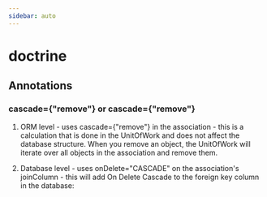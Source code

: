 ```yaml
---
sidebar: auto
---
```

# doctrine

## Annotations

### cascade={"remove"} or cascade={"remove"}

1) ORM level - uses cascade={"remove"} in the association - this is a calculation that is done in the UnitOfWork and does not affect the database structure. When you remove an object, the UnitOfWork will iterate over all objects in the association and remove them.

2) Database level - uses onDelete="CASCADE" on the association's joinColumn - this will add On Delete Cascade to the foreign key column in the database: